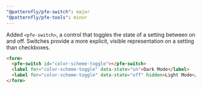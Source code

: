```yaml
---
"@patternfly/pfe-switch": major
"@patternfly/pfe-tools": minor
---
```


Added `<pfe-switch>`, a control that toggles the state of a setting between on and off.
Switches provide a more explicit, visible representation on a setting than checkboxes.

```html
<form>
  <pfe-switch id="color-scheme-toggle"></pfe-switch>
  <label for="color-scheme-toggle" data-state="on">Dark Mode</label>
  <label for="color-scheme-toggle" data-state="off" hidden>Light Mode</label>
</form>
```

